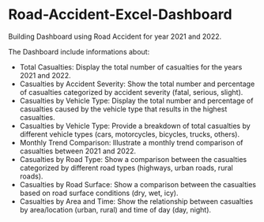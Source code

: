 # Road-Accident-Excel-Dashboard

Building Dashboard using Road Accident for year 2021 and 2022.

The Dashboard include informations about:  
* Total Casualties: Display the total number of casualties for the years 2021 and 2022.
* Casualties by Accident Severity: Show the total number and percentage of casualties categorized by accident severity (fatal, serious, slight).
* Casualties by Vehicle Type: Display the total number and percentage of casualties caused by the vehicle type that results in the highest casualties.
* Casualties by Vehicle Type: Provide a breakdown of total casualties by different vehicle types (cars, motorcycles, bicycles, trucks, others).
* Monthly Trend Comparison: Illustrate a monthly trend comparison of casualties between 2021 and 2022.
* Casualties by Road Type: Show a comparison between the casualties categorized by different road types (highways, urban roads, rural roads).
* Casualties by Road Surface: Show a comparison between the casualties based on road surface conditions (dry, wet, icy).
* Casualties by Area and Time: Show the relationship between casualties by area/location (urban, rural) and time of day (day, night).

